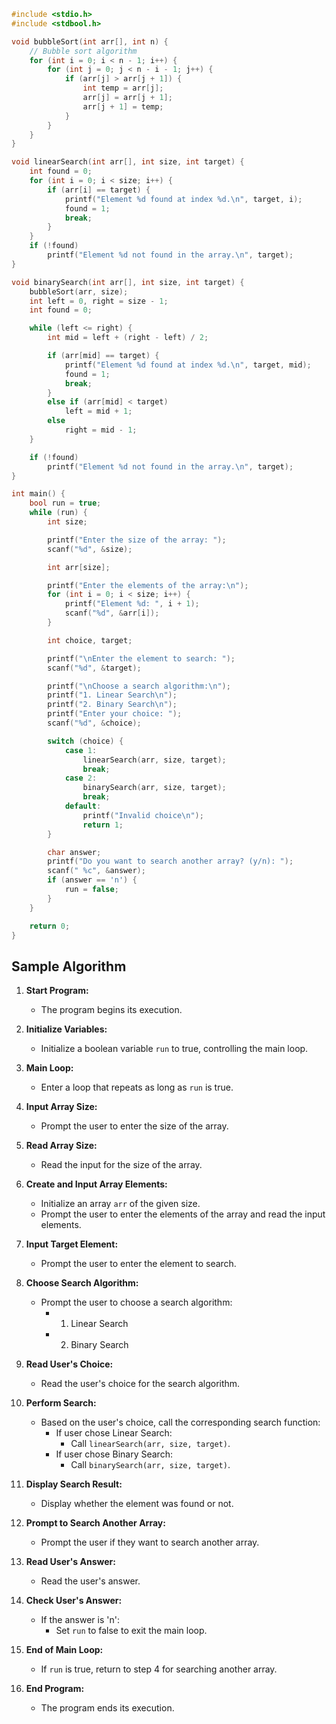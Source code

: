 ```c
#include <stdio.h>
#include <stdbool.h>

void bubbleSort(int arr[], int n) {
    // Bubble sort algorithm
    for (int i = 0; i < n - 1; i++) {
        for (int j = 0; j < n - i - 1; j++) {
            if (arr[j] > arr[j + 1]) {
                int temp = arr[j];
                arr[j] = arr[j + 1];
                arr[j + 1] = temp;
            }
        }
    }
}

void linearSearch(int arr[], int size, int target) {
    int found = 0;
    for (int i = 0; i < size; i++) {
        if (arr[i] == target) {
            printf("Element %d found at index %d.\n", target, i);
            found = 1;
            break;
        }
    }
    if (!found)
        printf("Element %d not found in the array.\n", target);
}

void binarySearch(int arr[], int size, int target) {
    bubbleSort(arr, size);
    int left = 0, right = size - 1;
    int found = 0;

    while (left <= right) {
        int mid = left + (right - left) / 2;

        if (arr[mid] == target) {
            printf("Element %d found at index %d.\n", target, mid);
            found = 1;
            break;
        }
        else if (arr[mid] < target)
            left = mid + 1;
        else
            right = mid - 1;
    }

    if (!found)
        printf("Element %d not found in the array.\n", target);
}

int main() {
    bool run = true;
    while (run) {
        int size;

        printf("Enter the size of the array: ");
        scanf("%d", &size);

        int arr[size];

        printf("Enter the elements of the array:\n");
        for (int i = 0; i < size; i++) {
            printf("Element %d: ", i + 1);
            scanf("%d", &arr[i]);
        }

        int choice, target;

        printf("\nEnter the element to search: ");
        scanf("%d", &target);

        printf("\nChoose a search algorithm:\n");
        printf("1. Linear Search\n");
        printf("2. Binary Search\n");
        printf("Enter your choice: ");
        scanf("%d", &choice);

        switch (choice) {
            case 1:
                linearSearch(arr, size, target);
                break;
            case 2:
                binarySearch(arr, size, target);
                break;
            default:
                printf("Invalid choice\n");
                return 1;
        }

        char answer;
        printf("Do you want to search another array? (y/n): ");
        scanf(" %c", &answer);
        if (answer == 'n') {
            run = false;
        }
    }

    return 0;
}
```

## Sample Algorithm

1. **Start Program:**
   - The program begins its execution.

2. **Initialize Variables:**
   - Initialize a boolean variable `run` to true, controlling the main loop.

3. **Main Loop:**
   - Enter a loop that repeats as long as `run` is true.

4. **Input Array Size:**
   - Prompt the user to enter the size of the array.

5. **Read Array Size:**
   - Read the input for the size of the array.

6. **Create and Input Array Elements:**
   - Initialize an array `arr` of the given size.
   - Prompt the user to enter the elements of the array and read the input elements.

7. **Input Target Element:**
   - Prompt the user to enter the element to search.

8. **Choose Search Algorithm:**
   - Prompt the user to choose a search algorithm:
     - 1. Linear Search
     - 2. Binary Search

9. **Read User's Choice:**
   - Read the user's choice for the search algorithm.

10. **Perform Search:**
    - Based on the user's choice, call the corresponding search function:
      - If user chose Linear Search:
        - Call `linearSearch(arr, size, target)`.
      - If user chose Binary Search:
        - Call `binarySearch(arr, size, target)`.

11. **Display Search Result:**
    - Display whether the element was found or not.

12. **Prompt to Search Another Array:**
    - Prompt the user if they want to search another array.

13. **Read User's Answer:**
    - Read the user's answer.

14. **Check User's Answer:**
    - If the answer is 'n':
      - Set `run` to false to exit the main loop.

15. **End of Main Loop:**
    - If `run` is true, return to step 4 for searching another array.

16. **End Program:**
    - The program ends its execution.